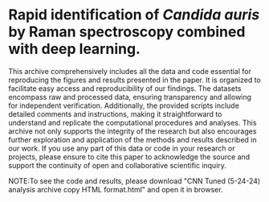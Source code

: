 # Rapid identification of *Candida auris* by Raman spectroscopy combined with deep learning.
This archive comprehensively includes all the data and code essential for reproducing the figures and results presented in the paper. It is organized to facilitate easy access and reproducibility of our findings. The datasets encompass raw and processed data, ensuring transparency and allowing for independent verification. Additionally, the provided scripts include detailed comments and instructions, making it straightforward to understand and replicate the computational procedures and analyses. This archive not only supports the integrity of the research but also encourages further exploration and application of the methods and results described in our work. If you use any part of this data or code in your research or projects, please ensure to cite this paper to acknowledge the source and support the continuity of open and collaborative scientific inquiry.

NOTE:To see the code and results, please download "CNN Tuned (5-24-24) analysis archive copy HTML format.html" and open it in browser. 
